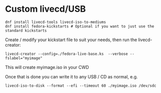 Custom livecd/USB
======================================

```
dnf install livecd-tools livecd-iso-to-mediums
dnf install fedora-kickstarts # Optional if you want to just use the standard kickstarts
```

Create / modify your kickstart file to suit your needs, then run the livecd-creator:

```
livecd-creator --config=./fedora-live-base.ks  --verbose --fslabel="myimage"
```

This will create myimage.iso in your CWD

Once that is done you can write it to any USB / CD as normal, e.g.

```
livecd-iso-to-disk --format --efi --timeout 60 ./myimage.iso /dev/sdc
```
